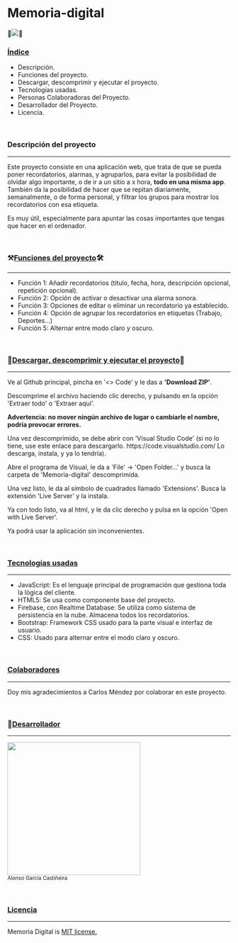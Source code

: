 # Memoria-digital

<p align="left">🏁<img src="https://img.shields.io/badge/Estado-Terminado-green"/>🏁</p>

<h3><u>Índice</u></h3>

<ul>
  <li>Descripción.</li>
  <li>Funciones del proyecto.</li>
  <li>Descargar, descomprimir y ejecutar el proyecto.</li>
  <li>Tecnologías usadas.</li>
  <li>Personas Colaboradoras del Proyecto.</li>
  <li>Desarrollador del Proyecto.</li>
  <li>Licencia.</li>
</ul>
<br/>
<h3>Descripción del proyecto</h3>
<hr/>
<p>Este proyecto consiste en una aplicación web, que trata de que se pueda poner recordatorios, alarmas, y agruparlos, para evitar la posibilidad de olvidar algo importante, o de ir a un sitio a x hora, <b>todo en una misma app</b>.<br/> También da la posibilidad de hacer que se repitan diariamente, semanalmente, o de forma personal, y filtrar los grupos para mostrar los recordatorios con esa etiqueta.</p>
<p>Es muy útil, especialmente para apuntar las cosas importantes que tengas que hacer en el ordenador.</p>
<br/>
<h3>⚒️<u>Funciones del proyecto</u>🛠️</h3>
<hr/>
<ul>
  <li>Función 1: Añadir recordatorios (título, fecha, hora, descripción opcional, repetición opcional).</li>
  <li>Función 2: Opción de activar o desactivar una alarma sonora.</li>
  <li>Función 3: Opciones de editar o eliminar un recordatorio ya establecido.</li>
  <li>Función 4: Opción de agrupar los recordatorios en etiquetas (Trabajo, Deportes...)</li>
  <li>Función 5: Alternar entre modo claro y oscuro.</li>
</ul>
<br/>
<h3>📁<u>Descargar, descomprimir y ejecutar el proyecto</u>📂</h3>
<hr/>
<p>Ve al Github principal, pincha en '<> Code' y le das a <b>'Download ZIP'</b>.</p>
<p>Descomprime el archivo haciendo clic derecho, y pulsando en la opción 'Extraer todo' o 'Extraer aquí'.</p>
<p><b>Advertencia: no mover ningún archivo de lugar o cambiarle el nombre, podría provocar errores.</b></p>
<p>Una vez descomprimido, se debe abrir con 'Visual Studio Code' (si no lo tiene, use este enlace para descargarlo. https://code.visualstudio.com/ Lo descarga, instala, y ya lo tendría).</p>
<p>Abre el programa de Visual, le da a 'File' -> 'Open Folder...' y busca la carpeta de 'Memoria-digital' descomprimida.</p>
<p>Una vez listo, le da al símbolo de cuadrados llamado 'Extensions'. Busca la extensión 'Live Server' y la instala.</p>
<p>Ya con todo listo, va al html, y le da clic derecho y pulsa en la opción 'Open with Live Server'.</p>
<p>Ya podrá usar la aplicación sin inconvenientes.</p>
<br/>
<h3><u>Tecnologías usadas</u></h3>
<hr/>
<ul>
  <li>JavaScript: Es el lenguaje principal de programación que gestiona toda la lógica del cliente.</li>
  <li>HTML5: Se usa como componente base del proyecto.</li>
  <li>Firebase, con Realtime Database: Se utiliza como sistema de persistencia en la nube. Almacena todos los recordatorios.</li>
  <li>Bootstrap: Framework CSS usado para la parte visual e interfaz de usuario.</li>
  <li>CSS: Usado para alternar entre el modo claro y oscuro.</li>
</ul>
<br/>
<h3><u>Colaboradores</u></h3>
<hr/>
<p>Doy mis agradecimientos a Carlos Méndez por colaborar en este proyecto.</p>
<br/>
<h3>🤵<u>Desarrollador</u></h3>
<hr/>
<p><img src="https://github.com/user-attachments/assets/d02d9333-4b01-4801-ba56-fa7795e27da9" widht="300" height="300"/><br/><sub>Alonso García Castiñeira</sub></p>
<br/>
<h3><u>Licencia</u></h3>
<hr/>
<p>Memoria Digital is <a href="https://opensource.org/license/mit/">MIT license.</a></p>
